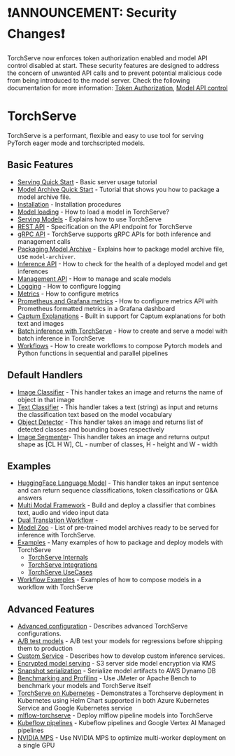 # ❗ANNOUNCEMENT: Security Changes❗
TorchServe now enforces token authorization enabled and model API control disabled at start. These security features are designed to address the concern of unwanted API calls and to prevent potential malicious code from being introduced to the model server. Check the following documentation for more information: [Token Authorization](https://github.com/pytorch/serve/blob/master/docs/token_authorization_api.md), [Model API control](https://github.com/pytorch/serve/blob/master/docs/model_api_control.md)

# TorchServe


TorchServe is a performant, flexible and easy to use tool for serving PyTorch eager mode and torchscripted models.

## Basic Features

* [Serving Quick Start](https://github.com/pytorch/serve/blob/master/README.md#serve-a-model) - Basic server usage tutorial
* [Model Archive Quick Start](https://github.com/pytorch/serve/tree/master/model-archiver#creating-a-model-archive) - Tutorial that shows you how to package a model archive file.
* [Installation](https://github.com/pytorch/serve/blob/master/README.md#install-torchserve) - Installation procedures
* [Model loading](model_loading.md) - How to load a model in TorchServe?
* [Serving Models](server.md) - Explains how to use TorchServe
* [REST API](rest_api.md) - Specification on the API endpoint for TorchServe
* [gRPC API](grpc_api.md) - TorchServe supports gRPC APIs for both inference and management calls
* [Packaging Model Archive](https://github.com/pytorch/serve/tree/master/model-archiver#torch-model-archiver-for-torchserve) - Explains how to package model archive file, use `model-archiver`.
* [Inference API](inference_api.md) - How to check for the health of a deployed model and get inferences
* [Management API](management_api.md) - How to manage and scale models
* [Logging](logging.md) - How to configure logging
* [Metrics](metrics.md) - How to configure metrics
* [Prometheus and Grafana metrics](metrics_api.md) - How to configure metrics API with Prometheus formatted metrics in a Grafana dashboard
* [Captum Explanations](https://github.com/pytorch/serve/blob/master/examples/captum/Captum_visualization_for_bert.ipynb) - Built in support for Captum explanations for both text and images
* [Batch inference with TorchServe](batch_inference_with_ts.md) - How to create and serve a model with batch inference in TorchServe
* [Workflows](workflows.md) - How to create workflows to compose Pytorch models and Python functions in sequential and parallel pipelines



## Default Handlers

* [Image Classifier](https://github.com/pytorch/serve/blob/master/ts/torch_handler/image_classifier.py) - This handler takes an image and returns the name of object in that image
* [Text Classifier](https://github.com/pytorch/serve/blob/master/ts/torch_handler/text_classifier.py) - This handler takes a text (string) as input and returns the classification text based on the model vocabulary
* [Object Detector](https://github.com/pytorch/serve/blob/master/ts/torch_handler/object_detector.py) - This handler takes an image and returns list of detected classes and bounding boxes respectively
* [Image Segmenter](https://github.com/pytorch/serve/blob/master/ts/torch_handler/image_segmenter.py)- This handler takes an image and returns output shape as [CL H W], CL - number of classes, H - height and W - width

## Examples

* [HuggingFace Language Model](https://github.com/pytorch/serve/blob/master/examples/Huggingface_Transformers/Transformer_handler_generalized.py) - This handler takes an input sentence and can return sequence classifications, token classifications or Q&A answers
* [Multi Modal Framework](https://github.com/pytorch/serve/blob/master/examples/MMF-activity-recognition/handler.py) - Build and deploy a classifier that combines text, audio and video input data
* [Dual Translation Workflow](https://github.com/pytorch/serve/tree/master/examples/Workflows/nmt_transformers_pipeline) -
* [Model Zoo](model_zoo.md) - List of pre-trained model archives ready to be served for inference with TorchServe.
* [Examples](https://github.com/pytorch/serve/tree/master/examples) - Many examples of how to package and deploy models with TorchServe
     - [TorchServe Internals](../examples/README.md#torchserve-internals)
     - [TorchServe Integrations](../examples/README.md#torchserve-integrations)
     - [TorchServe UseCases](../examples/README.md#usecases)
* [Workflow Examples](https://github.com/pytorch/serve/tree/master/examples/Workflows) - Examples of how to compose models in a workflow with TorchServe

## Advanced Features

* [Advanced configuration](configuration.md) - Describes advanced TorchServe configurations.
* [A/B test models](https://github.com/pytorch/serve/blob/master/docs/use_cases.md#serve-models-for-ab-testing) - A/B test your models for regressions before shipping them to production
* [Custom Service](custom_service.md) - Describes how to develop custom inference services.
* [Encrypted model serving](https://github.com/pytorch/serve/blob/master/docs/management_api.md#encrypted-model-serving) - S3 server side model encryption via KMS
* [Snapshot serialization](https://github.com/pytorch/serve/blob/master/plugins/docs/ddb_endpoint.md) - Serialize model artifacts to AWS Dynamo DB
* [Benchmarking and Profiling](https://github.com/pytorch/serve/tree/master/benchmarks#torchserve-model-server-benchmarking) - Use JMeter or Apache Bench to benchmark your models and TorchServe itself
* [TorchServe on Kubernetes](https://github.com/pytorch/serve/blob/master/kubernetes/README.md#torchserve-on-kubernetes) -  Demonstrates a Torchserve deployment in Kubernetes using Helm Chart supported in both Azure Kubernetes Service and Google Kubernetes service
* [mlflow-torchserve](https://github.com/mlflow/mlflow-torchserve) - Deploy mlflow pipeline models into TorchServe
* [Kubeflow pipelines](https://github.com/kubeflow/pipelines/tree/master/samples/contrib/pytorch-samples) - Kubeflow pipelines and Google Vertex AI Managed pipelines
* [NVIDIA MPS](nvidia_mps.md) - Use NVIDIA MPS to optimize multi-worker deployment on a single GPU
